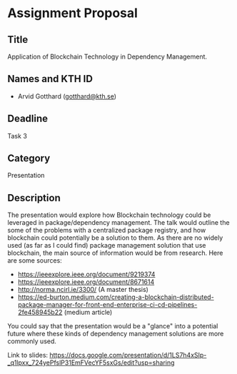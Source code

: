 # Assignment Proposal

## Title

Application of Blockchain Technology in Dependency Management.

## Names and KTH ID

- Arvid Gotthard (gotthard@kth.se)

## Deadline

Task 3

## Category

Presentation

## Description

The presentation would explore how Blockchain technology could be leveraged in package/dependency management. The talk would outline the some of the problems with a centralized package registry, and how blockchain could potentially be a solution to them. As there are no widely used (as far as I could find) package management solution that use blockchain, the main source of information would be from research. Here are some sources:

- https://ieeexplore.ieee.org/document/9219374
- https://ieeexplore.ieee.org/document/8671614
- http://norma.ncirl.ie/3300/ (A master thesis)
- https://ed-burton.medium.com/creating-a-blockchain-distributed-package-manager-for-front-end-enterprise-ci-cd-pipelines-2fe458945b22 (medium article)

You could say that the presentation would be a "glance" into a potential future where these kinds of dependency management solutions are more commonly used.

Link to slides: https://docs.google.com/presentation/d/1LS7h4xSIp-_q1lpxx_724yePfslP31EmFVecYF5sxGs/edit?usp=sharing
